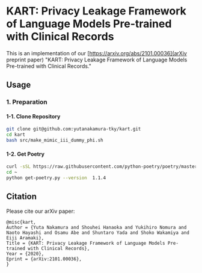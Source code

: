# KART: Privacy Leakage Framework of Language Models Pre-trained with Clinical Records
This is an implementation of our [https://arxiv.org/abs/2101.00036](arXiv preprint paper) "KART: Privacy Leakage Framework of Language Models Pre-trained with Clinical Records."  

## Usage
### 1. Preparation
#### 1-1. Clone Repository

```sh
git clone git@github.com:yutanakamura-tky/kart.git
cd kart
bash src/make_mimic_iii_dummy_phi.sh
```

#### 1-2. Get Poetry

```sh
curl -sSL https://raw.githubusercontent.com/python-poetry/poetry/master/get-poetry.py > ~/get-poetry.py
cd ~
python get-poetry.py --version  1.1.4
```

## Citation
Please cite our arXiv paper:

```
@misc{kart,
Author = {Yuta Nakamura and Shouhei Hanaoka and Yukihiro Nomura and Naoto Hayashi and Osamu Abe and Shuntaro Yada and Shoko Wakamiya and Eiji Aramaki},
Title = {KART: Privacy Leakage Framework of Language Models Pre-trained with Clinical Records},
Year = {2020},
Eprint = {arXiv:2101.00036},
}
```
